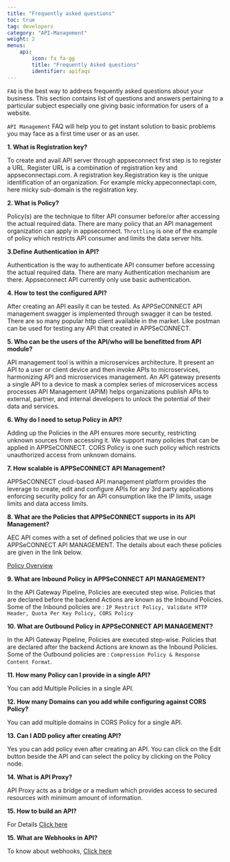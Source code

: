 ```yaml
---
title: "Frequently asked questions"
toc: true
tag: developers
category: "API-Management"
weight: 2
menus: 
    api:
        icon: fa fa-gg
        title: "Frequently Asked questions" 
        identifier: apifaqs 
---
```

`FAQ` is the best way to address frequently asked questions about your business. This section contains list of questions and answers pertaining to a particular subject especially one giving basic information for users of a website. 

`API Management` FAQ will help you to get instant solution to basic problems you may face as a first time user or as an user.

**1. What is Registration key?**
 
To create and avail API server through appseconnect first step is to register a URL. Register URL is a combination of registration key and appseconnectapi.com. A registration key.Registration key is the unique identification of an organization. For example micky.appeconnectapi.com, here micky sub-domain is  the registration key. 

**2. What is Policy?** 

Policy(s) are the technique to filter API consumer before/or after accessing the actual required data. There are many policy that an API management organization can apply in appseconnect. `Throttling` is one of the example of policy which restricts API consumer and limits the data server hits.  

**3.Define Authentication in API?**
 
Authentication is the way to authenticate API consumer before accessing the actual required data. There are many Authentication mechanism are there. Appseconnect API currently only use basic authentication. 

**4. How to test the configured API?**

After creating an API easily it can be tested. As APPSeCONNECT API management swagger is implemented through swagger it can be tested. There are so many popular http client available in the market. Like postman can be used for testing any API that created in APPSeCONNECT. 

**5. Who can be the users of the API/who will be benefitted from API module?**

API management tool is within a microservices architecture. It present an API to a user or client device and then invoke APIs to microservices, harmonizing API and microservices management. 
An API gateway presents a single API to a device to mask a complex series of microservices access processes
API Management (APIM) helps organizations publish APIs to external, partner, and internal developers to unlock the potential of their data and services.

**6. Why do I need to setup Policy in API?** 

Adding up the Policies in the API ensures more security, restricting unknown sources from accessing it. We support many policies that can be applied in APPSeCONNECT. CORS Policy is one such policy which restricts unauthorized access from unknown domains.

**7. How scalable is APPSeCONNECT API Management?**

APPSeCONNECT cloud-based API management platform provides the leverage to create, edit and configure APIs for any 3rd party applications enforcing security policy for an API consumption like the IP limits, usage limits and data access limits.


**8. What are the Policies that APPSeCONNECT supports in its API Management?**

AEC API comes with a set of defined policies that we use in our APPSeCONNECT API MANAGEMENT. The details about each these policies are given in the link below.

[Policy Overview](/api-management/policies/)

**9. What are Inbound Policy in APPSeCONNECT API MANAGEMENT?**

In the API Gateway Pipeline, Policies are executed step wise. Policies that are declared before the backend Actions are known as the Inbound Policies. Some of the Inbound policies are : `IP Restrict Policy, Validate HTTP Header, Quota Per Key Policy, CORS Policy`


**10. What are Outbound Policy in APPSeCONNECT API MANAGEMENT?**

In the API Gateway Pipeline, Policies are executed step-wise. Policies that are declared after the backend Actions are known as the Inbound Policies. Some of the Outbound policies are : `Compression Policy & Response Content Format`.

**11. How many Policy can I provide in a single API?** 

You can add Multiple Policies in a single API.

**12. How many Domains can you add while configuring against CORS Policy?**

You can add multiple domains in CORS Policy for a single API.

**13. Can I ADD policy after creating API?**

Yes you can add policy even after creating an API. You can click on the Edit button beside the API and can select the policy by clicking on the Policy node.

**14. What is API Proxy?**

API Proxy acts as a bridge or a medium which provides access to secured resources with minimum amount of information. 


**15. How to build an API?**

For Details [Click here](/appseconnect/home/)

**15. What are Webhooks in API?**

To know about webhooks, [Click here](/api-management/steps-to-create-webhook-endpoint/)



